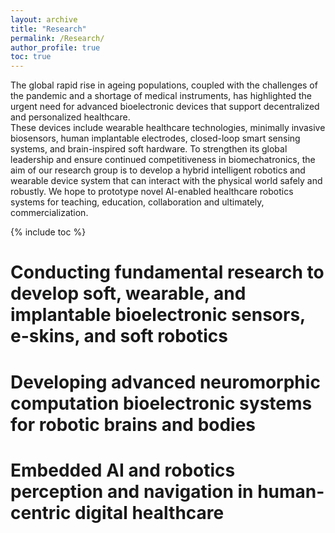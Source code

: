 ```yaml
---
layout: archive
title: "Research"
permalink: /Research/
author_profile: true
toc: true
---
```


The global rapid rise in ageing populations, coupled with the challenges of the pandemic and a shortage of medical instruments, has highlighted the urgent need for advanced bioelectronic devices that support decentralized and personalized healthcare.  
These devices include wearable healthcare technologies, minimally invasive biosensors, human implantable electrodes, closed-loop smart sensing systems, and brain-inspired soft hardware. 
To strengthen its global leadership and ensure continued competitiveness in biomechatronics, the aim of our research group is to develop a hybrid intelligent robotics and  wearable device system that can interact with the physical world safely and robustly. We hope to prototype novel AI-enabled healthcare robotics systems for teaching, education, collaboration and ultimately, commercialization.

{% include toc %}


# Conducting fundamental research to develop soft, wearable, and implantable bioelectronic sensors, e-skins, and soft robotics


# Developing advanced neuromorphic computation bioelectronic systems for robotic brains and bodies   


# Embedded AI and robotics perception and navigation in human-centric digital healthcare



